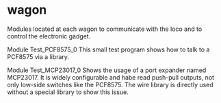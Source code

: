 # wagon
Modules located at each wagon to communicate with the loco and to control the electronic gadget.

Module Test_PCF8575_0
This small test program shows how to talk to a PCF8575 via a library.


Module Test_MCP23017_0
Shows the usage of a port expander named MCP23017. 
It is widely configurable and habe read push-pull outputs, not only low-side switches like the PCF8575.
The wire library is directly used without a special library to show this issue.
